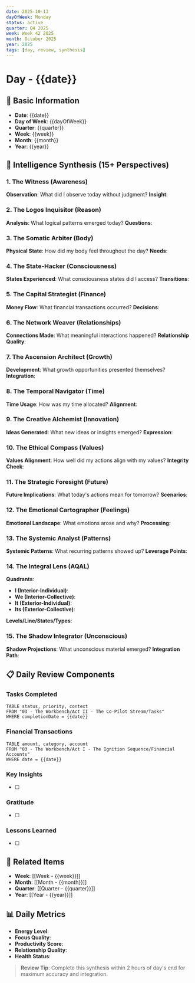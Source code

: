 ```yaml
---
date: 2025-10-13
dayOfWeek: Monday
status: active
quarter: Q4 2025
week: Week 42 2025
month: October 2025
year: 2025
tags: [day, review, synthesis]
---
```


# Day - {{date}}

## 📅 Basic Information
- **Date**: {{date}}
- **Day of Week**: {{dayOfWeek}}
- **Quarter**: {{quarter}}
- **Week**: {{week}}
- **Month**: {{month}}
- **Year**: {{year}}

## 🧠 Intelligence Synthesis (15+ Perspectives)

### 1. The Witness (Awareness)
**Observation**: What did I observe today without judgment?
**Insight**:

### 2. The Logos Inquisitor (Reason)
**Analysis**: What logical patterns emerged today?
**Questions**:

### 3. The Somatic Arbiter (Body)
**Physical State**: How did my body feel throughout the day?
**Needs**:

### 4. The State-Hacker (Consciousness)
**States Experienced**: What consciousness states did I access?
**Transitions**:

### 5. The Capital Strategist (Finance)
**Money Flow**: What financial transactions occurred?
**Decisions**:

### 6. The Network Weaver (Relationships)
**Connections Made**: What meaningful interactions happened?
**Relationship Quality**:

### 7. The Ascension Architect (Growth)
**Development**: What growth opportunities presented themselves?
**Integration**:

### 8. The Temporal Navigator (Time)
**Time Usage**: How was my time allocated?
**Alignment**:

### 9. The Creative Alchemist (Innovation)
**Ideas Generated**: What new ideas or insights emerged?
**Expression**:

### 10. The Ethical Compass (Values)
**Values Alignment**: How well did my actions align with my values?
**Integrity Check**:

### 11. The Strategic Foresight (Future)
**Future Implications**: What today's actions mean for tomorrow?
**Scenarios**:

### 12. The Emotional Cartographer (Feelings)
**Emotional Landscape**: What emotions arose and why?
**Processing**:

### 13. The Systemic Analyst (Patterns)
**Systemic Patterns**: What recurring patterns showed up?
**Leverage Points**:

### 14. The Integral Lens (AQAL)
**Quadrants**:
- **I (Interior-Individual)**:
- **We (Interior-Collective)**:
- **It (Exterior-Individual)**:
- **Its (Exterior-Collective)**:

**Levels/Line/States/Types**:

### 15. The Shadow Integrator (Unconscious)
**Shadow Projections**: What unconscious material emerged?
**Integration Path**:

## 📋 Daily Review Components

### Tasks Completed
```dataview
TABLE status, priority, context
FROM "03 - The Workbench/Act II - The Co-Pilot Stream/Tasks"
WHERE completionDate = {{date}}
```

### Financial Transactions
```dataview
TABLE amount, category, account
FROM "03 - The Workbench/Act I - The Ignition Sequence/Financial Accounts"
WHERE date = {{date}}
```

### Key Insights
- [ ]

### Gratitude
- [ ]

### Lessons Learned
- [ ]

## 🔗 Related Items
- **Week**: [[Week - {{week}}]]
- **Month**: [[Month - {{month}}]]
- **Quarter**: [[Quarter - {{quarter}}]]
- **Year**: [[Year - {{year}}]]

## 📊 Daily Metrics
- **Energy Level**:
- **Focus Quality**:
- **Productivity Score**:
- **Relationship Quality**:
- **Health Status**:

> **Review Tip**: Complete this synthesis within 2 hours of day's end for maximum accuracy and integration.